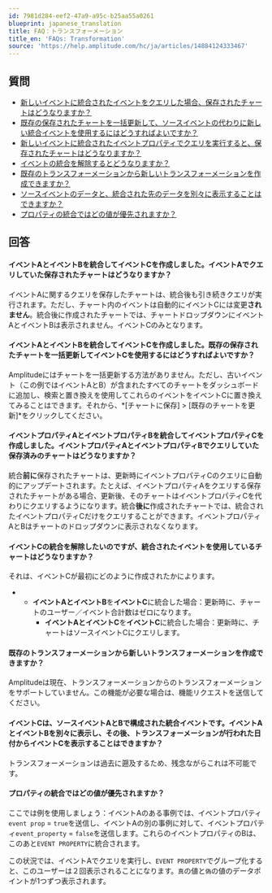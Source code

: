 ```yaml
---
id: 7981d284-eef2-47a9-a95c-b25aa55a0261
blueprint: japanese_translation
title: FAQ：トランスフォーメーション
title_en: 'FAQs: Transformation'
source: 'https://help.amplitude.com/hc/ja/articles/14884124333467'
---
```

## 質問

* [新しいイベントに統合されたイベントをクエリした場合、保存されたチャートはどうなりますか？](#h_01GZ1VTPD73Z6QMSFFF80DMTF7)
* [既存の保存されたチャートを一括更新して、ソースイベントの代わりに新しい統合イベントを使用するにはどうすればよいですか？](#h_01GZ1VTZF9BEHAX0F6GCEPMM98)
* [新しいイベントに統合されたイベントプロパティでクエリを実行すると、保存されたチャートはどうなりますか？](#h_01GZ1VV8SYTNSS49E5CE6621XT)
* [イベントの統合を解除するとどうなりますか？](#h_01GZ1VVJCFR6EECPYW75JFPCRG)
* [既存のトランスフォーメーションから新しいトランスフォーメーションを作成できますか？](#h_01GZ1VVV62ME4Q4K0F8X6YDQ55)
* [ソースイベントのデータと、統合された先のデータを別々に表示することはできますか？](#h_01GZ1VW2S8F0DSQSN5WHDGYC3S)
* [プロパティの統合ではどの値が優先されますか？](#h_01GZ1VWBXE9VRPG2XRE3CDFB9F)

## 回答

#### イベントAとイベントBを統合してイベントCを作成しました。イベントAでクエリしていた保存されたチャートはどうなりますか？

イベントAに関するクエリを保存したチャートは、統合後も引き続きクエリが実行されます。ただし、チャート内のイベントは自動的にイベントCには変更**されません**。統合後に作成されたチャートでは、チャートドロップダウンにイベントAとイベントBは表示されません。イベントCのみとなります。

#### イベントAとイベントBを統合してイベントCを作成しました。既存の保存されたチャートを一括更新してイベントCを使用するにはどうすればよいですか？

Amplitudeにはチャートを一括更新する方法がありません。ただし、古いイベント（この例ではイベントAとB）が含まれたすべてのチャートをダッシュボードに追加し、検索と置き換えを使用してこれらのイベントをイベントCに置き換えてみることはできます。それから、*[チャートに保存] > [既存のチャートを更新]*をクリックしてください。

#### イベントプロパティAとイベントプロパティBを統合してイベントプロパティCを作成しました。イベントプロパティAとイベントプロパティBでクエリしていた保存済みのチャートはどうなりますか？

統合**前に**保存されたチャートは、更新時にイベントプロパティCのクエリに自動的にアップデートされます。たとえば、イベントプロパティAをクエリする保存されたチャートがある場合、更新後、そのチャートはイベントプロパティCを代わりにクエリするようになります。統合**後に**作成されたチャートでは、統合されたイベントプロパティCだけをクエリすることができます。イベントプロパティAとBはチャートのドロップダウンに表示されなくなります。

#### イベントCの統合を解除したいのですが、統合されたイベントを使用しているチャートはどうなりますか？

それは、イベントCが最初にどのように作成されたかによります。

* * **イベントAとイベントB**を**イベントC**に統合した場合：更新時に、チャートのユーザー／イベント合計数はゼロになります。
	* **イベントAとイベントC**を**イベントC**に統合した場合：更新時に、チャートはソースイベントCにクエリします。

#### 既存のトランスフォーメーションから新しいトランスフォーメーションを作成できますか？

Amplitudeは現在、トランスフォーメーションからのトランスフォーメーションをサポートしていません。この機能が必要な場合は、機能リクエストを送信してください。

#### イベントCは、ソースイベントAとBで構成された統合イベントです。イベントAとイベントBを別々に表示し、その後、トランスフォーメーションが行われた日付からイベントCを表示することはできますか？

トランスフォーメーションは過去に遡及するため、残念ながらこれは不可能です。

#### プロパティの統合ではどの値が優先されますか？

ここでは例を使用しましょう：イベントAのある事例では、イベントプロパティ`event prop` = `true`を送信し、イベントAの別の事例に対して、イベントプロパティ`event_property` = `false`を送信します。これらのイベントプロパティのBは、このあと`EVENT PROPERTY`に統合されます。

この状況では、イベントAでクエリを実行し、`EVENT PROPERTY`でグループ化すると、このユーザーは２回表示されることになります。`真`の値と`偽`の値のデータポイントが1つずつ表示されます。
